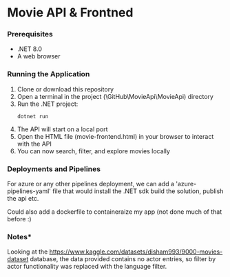 # Movie API & Frontned

### Prerequisites

- .NET 8.0
- A web browser

### Running the Application

1. Clone or download this repository
2. Open a terminal in the project (\GitHub\MovieApi\MovieApi) directory
3. Run the .NET project:
   ```
   dotnet run
   ```
4. The API will start on a local port 
5. Open the HTML file (movie-frontend.html) in your browser to interact with the API
6. You can now search, filter, and explore movies locally

### Deployments and Pipelines

For azure or any other pipelines deployment, we can add a 'azure-pipelines-yaml' file that would install the .NET sdk
build the solution, publish the api etc.

Could also add a dockerfile to containeraize my app (not done much of that before :)

### Notes*

Looking at the https://www.kaggle.com/datasets/disham993/9000-movies-dataset database, the data provided contains no actor entries, 
so filter by actor functionality was replaced with the language filter.